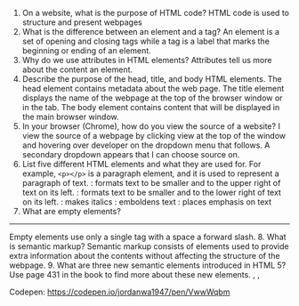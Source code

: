 1.  On a website, what is the purpose of HTML code?
  HTML code is used to structure and present webpages
2.  What is the difference between an element and a tag?
  An element is a set of opening and closing tags while a tag is a label that marks the beginning or ending of an element.
3.  Why do we use attributes in HTML elements?
  Attributes tell us more about the content an element.
4.  Describe the purpose of the head, title, and body HTML elements.
  The head element contains metadata about the web page. The title element displays the name of the webpage at the top of the browser window or in the tab.
  The body element contains content that will be displayed in the main browser window.
5.  In your browser (Chrome), how do you view the source of a website?
  I view the source of a webpage by clicking view at the top of the window and hovering over developer on the dropdown menu that follows. A secondary dropdown appears that I can choose source on.
6.  List five different HTML elements and what they are used for. For example, `<p></p>` is a paragraph element, and it is used to represent a paragraph of text.
  <sup></sup> : formats text to be smaller and to the upper right of text on its left.
  <sub></sub> : formats text to be smaller and to the lower right of text on its left.
  <i></i> : makes italics
  <b></b> : emboldens text
  <em></em> : places emphasis on text
7.  What are empty elements?
  <hr />
  Empty elements use only a single tag with a space a forward slash.
8.  What is semantic markup?
  Semantic markup consists of elements used to provide extra information about the contents without affecting the structure of the webpage.
9.  What are three new semantic elements introduced in HTML 5? Use page 431 in the book to find more about these new elements.
  <em></em>, <abbr></abbr>, <blockquote></blockquote>

Codepen: https://codepen.io/jordanwa1947/pen/VwwWqbm
